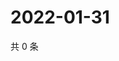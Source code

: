 # 2022-01-31

共 0 条

<!-- BEGIN WEIBO -->
<!-- 最后更新时间 Mon Jan 31 2022 20:13:37 GMT+0800 (China Standard Time) -->

<!-- END WEIBO -->
